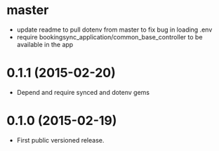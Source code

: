 # master

* update readme to pull dotenv from master to fix bug in loading .env
* require bookingsync_application/common_base_controller to be available in the app

# 0.1.1 (2015-02-20)

* Depend and require synced and dotenv gems

# 0.1.0 (2015-02-19)

* First public versioned release.
